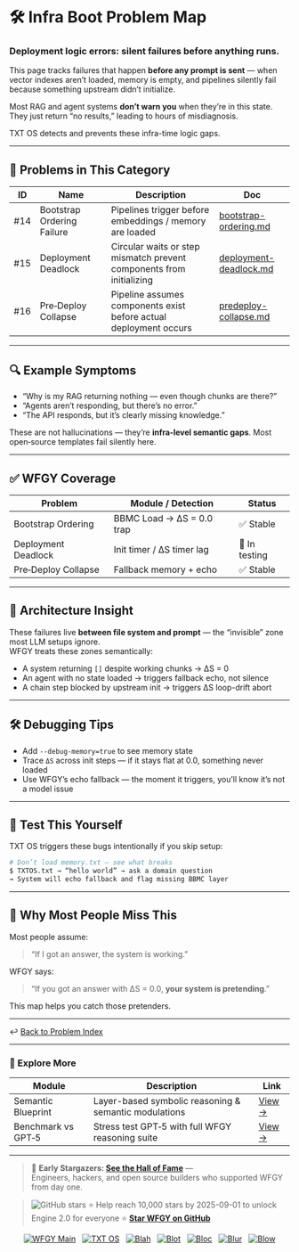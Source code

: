 # 🛠️ Infra Boot Problem Map  
### Deployment logic errors: silent failures before anything runs.

This page tracks failures that happen **before any prompt is sent** — when vector indexes aren’t loaded, memory is empty, and pipelines silently fail because something upstream didn’t initialize.

Most RAG and agent systems **don’t warn you** when they’re in this state. They just return “no results,” leading to hours of misdiagnosis.

TXT OS detects and prevents these infra-time logic gaps.

---

## 🧨 Problems in This Category

| ID   | Name                        | Description                                                              | Doc                                                        |
|------|-----------------------------|--------------------------------------------------------------------------|-------------------------------------------------------------|
| #14  | Bootstrap Ordering Failure  | Pipelines trigger before embeddings / memory are loaded                  | [bootstrap-ordering.md](./bootstrap-ordering.md)           |
| #15  | Deployment Deadlock         | Circular waits or step mismatch prevent components from initializing     | [deployment-deadlock.md](./deployment-deadlock.md)         |
| #16  | Pre‑Deploy Collapse         | Pipeline assumes components exist before actual deployment occurs        | [predeploy-collapse.md](./predeploy-collapse.md)           |

---

## 🔍 Example Symptoms

- “Why is my RAG returning nothing — even though chunks are there?”
- “Agents aren’t responding, but there’s no error.”
- “The API responds, but it’s clearly missing knowledge.”

These are not hallucinations — they’re **infra‑level semantic gaps**. Most open‑source templates fail silently here.

---

## ✅ WFGY Coverage

| Problem                   | Module / Detection        | Status        |
|---------------------------|---------------------------|---------------|
| Bootstrap Ordering        | BBMC Load → ΔS = 0.0 trap | ✅ Stable     |
| Deployment Deadlock       | Init timer / ΔS timer lag | 🧪 In testing |
| Pre‑Deploy Collapse       | Fallback memory + echo    | ✅ Stable     |

---

## 🔩 Architecture Insight

These failures live **between file system and prompt** — the “invisible” zone most LLM setups ignore.  
WFGY treats these zones semantically:

- A system returning `[]` despite working chunks → ΔS = 0  
- An agent with no state loaded → triggers fallback echo, not silence  
- A chain step blocked by upstream init → triggers ΔS loop-drift abort

---

## 🛠 Debugging Tips

* Add `--debug-memory=true` to see memory state  
* Trace `ΔS` across init steps — if it stays flat at 0.0, something never loaded  
* Use WFGY’s echo fallback — the moment it triggers, you’ll know it’s not a model issue  

---

## 🧪 Test This Yourself

TXT OS triggers these bugs intentionally if you skip setup:

```bash
# Don’t load memory.txt — see what breaks
$ TXTOS.txt → “hello world” → ask a domain question
→ System will echo fallback and flag missing BBMC layer
````

---

## 🎯 Why Most People Miss This

Most people assume:

> “If I got an answer, the system is working.”

WFGY says:

> “If you got an answer with ΔS = 0.0, **your system is pretending**.”

This map helps you catch those pretenders.

---

↩︎ [Back to Problem Index](../README.md)


---

### 🧭 Explore More

| Module                | Description                                              | Link     |
|-----------------------|----------------------------------------------------------|----------|
| Semantic Blueprint    | Layer-based symbolic reasoning & semantic modulations   | [View →](https://github.com/onestardao/WFGY/tree/main/SemanticBlueprint) |
| Benchmark vs GPT‑5    | Stress test GPT‑5 with full WFGY reasoning suite         | [View →](https://github.com/onestardao/WFGY/tree/main/benchmarks/benchmark-vs-gpt5) |

---

> 👑 **Early Stargazers: [See the Hall of Fame](https://github.com/onestardao/WFGY/tree/main/stargazers)** —  
> Engineers, hackers, and open source builders who supported WFGY from day one.

> <img src="https://img.shields.io/github/stars/onestardao/WFGY?style=social" alt="GitHub stars"> ⭐ Help reach 10,000 stars by 2025-09-01 to unlock Engine 2.0 for everyone  ⭐ <strong><a href="https://github.com/onestardao/WFGY">Star WFGY on GitHub</a></strong>


<div align="center">

[![WFGY Main](https://img.shields.io/badge/WFGY-Main-red?style=flat-square)](https://github.com/onestardao/WFGY)
&nbsp;
[![TXT OS](https://img.shields.io/badge/TXT%20OS-Reasoning%20OS-orange?style=flat-square)](https://github.com/onestardao/WFGY/tree/main/OS)
&nbsp;
[![Blah](https://img.shields.io/badge/Blah-Semantic%20Embed-yellow?style=flat-square)](https://github.com/onestardao/WFGY/tree/main/OS/BlahBlahBlah)
&nbsp;
[![Blot](https://img.shields.io/badge/Blot-Persona%20Core-green?style=flat-square)](https://github.com/onestardao/WFGY/tree/main/OS/BlotBlotBlot)
&nbsp;
[![Bloc](https://img.shields.io/badge/Bloc-Reasoning%20Compiler-blue?style=flat-square)](https://github.com/onestardao/WFGY/tree/main/OS/BlocBlocBloc)
&nbsp;
[![Blur](https://img.shields.io/badge/Blur-Text2Image%20Engine-navy?style=flat-square)](https://github.com/onestardao/WFGY/tree/main/OS/BlurBlurBlur)
&nbsp;
[![Blow](https://img.shields.io/badge/Blow-Game%20Logic-purple?style=flat-square)](https://github.com/onestardao/WFGY/tree/main/OS/BlowBlowBlow)

</div>

